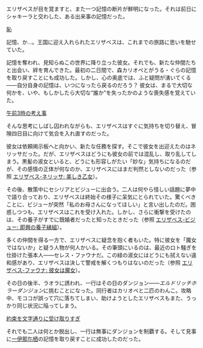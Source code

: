 <!-- title: エリザベス・ローズ・ブラッドフレイム -->
<!-- status: 生存 -->

エリザベスが目を覚ますと、また一つ記憶の断片が鮮明になった。それは前日にシャキーラと交わした、ある出来事の記憶だった。

[恥](#embed:https://www.youtube.com/live/oVguNTPnDww?feature=shared&t=141)

記憶、か…。王国に迎え入れられたエリザベスは、これまでの旅路に思いを馳せていた。

記憶を奪われ、見知らぬこの世界に降り立った彼女。それでも、新たな仲間たちと出会い、絆を育んできた。最初の二日間で、森カリオペとがうる・ぐらの記憶を取り戻すことにも成功した。しかし、心の奥底では、ふと疑問が湧いてくる――自分自身の記憶は、いつになったら戻るのだろう？ 彼女は、まるで大切な何かを、いや、もしかしたら大切な“誰か”を失ったかのような喪失感を覚えていた。

[午前3時の考え事](#embed:https://www.youtube.com/live/oVguNTPnDww?feature=shared&t=612)

そんな思考にしばし囚われながらも、エリザベスはすぐに気持ちを切り替え、冒険四日目に向けて気合を入れ直すのだった。

彼女は依頼掲示板へと向かい、新たな任務を探す。そこで彼女を出迎えたのはネリッサだった。だが、エリザベスはどうにも彼女の前では混乱し、取り乱してしまう。黒髪の淑女といると、どうにも形容しがたい「妙な」気持ちになるのだが、その感情の正体が何なのか、エリザベスにはまだ判然としないのだった（参照 [エリザベス-ネリッサ: 美しき乙女](#edge:liz-nerissa)）。

その後、散策中にセシリアとビジューに出会う。二人は何やら怪しい話題に夢中で語り合っており、エリザベスは終始その様子に呆気にとられていた。驚くべきことに、ビジューが突然「私のお母さんになってほしい」と言い出したのだ。困惑しつつも、エリザベスはこれを受け入れた。しかし、さらに衝撃を受けたのは、その養子がすでに既婚者だったと知ったときだった（参照 [エリザベス-ビジュー: 即興の養子縁組](#edge:liz-bijou)）。

多くの仲間を得る一方で、エリザベスに疑念を抱く者もいた。特に彼女を「魔女ではないか」と疑う人物が何人かいる。その筆頭にいるのは、最近のロト騒ぎを仕掛けた張本人――セレス・ファウナだ。この緑の淑女にはどうにも拭えない違和感があり、エリザベスは決して警戒を解くつもりはないのだった（参照 [エリザベス-ファウナ: 彼女は魔女](#edge:liz-fauna)）。

その日の後半、ラオラに誘われ、一行はその日のダンジョン――*エルドリッチホラーダンジョン*に挑むことになった。同行者はカリオペと二匹のわんこ。攻略中、モココが誤って穴に落ちてしまい、助けようとしたエリザベスもまた、うっかり同じ状況に陥ってしまう。

[約束を文字通りに受け取りすぎ](#embed:https://www.youtube.com/live/oVguNTPnDww?feature=shared&t=9220)

それでも二人は何とか脱出し、一行は無事にダンジョンを制覇する。そして見事に[一伊那尓栖](https://www.youtube.com/live/oVguNTPnDww?feature=shared&t=7815)の記憶を取り戻すことに成功したのだった。
